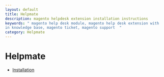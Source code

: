 ```yaml
---
layout: default
title: Helpmate
description: magento helpdesk extension installation instructions
keywords: " magento help desk module, magento help desk extension with built
in knowledge base, magento ticket, magento support  "
category: Helpmate
---
```


# Helpmate

- [Installation](installation/)
